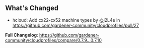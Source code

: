 ## What's Changed
* hcloud: Add cx22-cx52 machine types by @j2L4e in https://github.com/gardener-community/cloudprofiles/pull/27


**Full Changelog**: https://github.com/gardener-community/cloudprofiles/compare/0.7.9...0.7.10